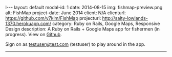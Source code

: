 I---
layout: default
modal-id: 1
date: 2014-08-15
img: fishmap-preview.png
alt: FishMap
project-date: June 2014
client: N/A
clienturl: https://github.com/y7kim/FishMap
projecturl: http://salty-lowlands-1370.herokuapp.com/
category: Ruby on Rails, Google Maps, Responsive Design
description: A Ruby on Rails + Google Maps app for fishermen (in progress). View on <a href="https://github.com/y7kim/FishMap" target="_blank">Github</a>. <p> Sign on as testuser@test.com (testuser) to play around in the app.

---
